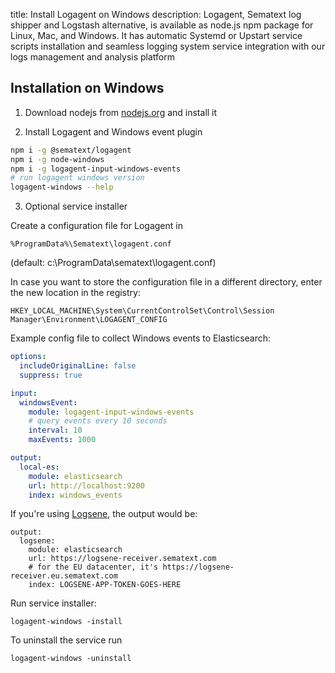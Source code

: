 title: Install Logagent on Windows
description: Logagent, Sematext log shipper and Logstash alternative, is available as node.js npm package for Linux, Mac, and Windows. It has automatic Systemd or Upstart service scripts installation and seamless logging system service integration with our logs management and analysis platform

## Installation on Windows

1. Download nodejs from [nodejs.org](https://nodejs.org/en/download/) and install it

2. Install Logagent and Windows event plugin

``` bash
npm i -g @sematext/logagent
npm i -g node-windows
npm i -g logagent-input-windows-events
# run logagent windows version 
logagent-windows --help 
```

3. Optional service installer

Create a configuration file for Logagent in 
```
%ProgramData%\Sematext\logagent.conf
```  
(default: c:\ProgramData\sematext\logagent.conf)

In case you want to store the configuration file in a different directory, enter the new location in the registry:

```
HKEY_LOCAL_MACHINE\System\CurrentControlSet\Control\Session Manager\Environment\LOGAGENT_CONFIG
```

Example config file to collect Windows events to Elasticsearch: 

```yaml
options:
  includeOriginalLine: false
  suppress: true

input:
  windowsEvent:
    module: logagent-input-windows-events 
    # query events every 10 seconds
    interval: 10
    maxEvents: 1000

output:  
  local-es:
    module: elasticsearch
    url: http://localhost:9200
    index: windows_events
```

If you're using [Logsene](https://sematext.com/logsene/), the output would be:

```
output:  
  logsene:
    module: elasticsearch
    url: https://logsene-receiver.sematext.com
    # for the EU datacenter, it's https://logsene-receiver.eu.sematext.com
    index: LOGSENE-APP-TOKEN-GOES-HERE
```

Run service installer: 


```
logagent-windows -install
```

To uninstall the service run 

```
logagent-windows -uninstall
```

